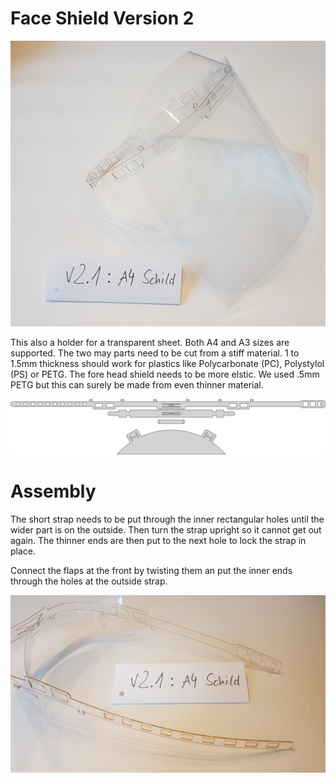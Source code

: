 # Face Shield Version 2

![Shield V2.1](v2.1-a4-shield-complete.jpg)

This also a holder for a transparent sheet. Both A4 and A3 sizes are supported. The two may parts need to be cut from a stiff material. 1 to 1.5mm thickness should work for plastics like Polycarbonate (PC), Polystylol (PS) or PETG. The fore head shield needs to be more elstic. We used .5mm PETG but this can surely be made from even thinner material.

![Cuttingpattern](faceshield-v2.1.svg)


# Assembly

The short strap needs to be put through the inner rectangular holes until the wider part is on the outside. Then turn the strap upright so it cannot get out again. The thinner ends are then put to the next hole to lock the strap in place.

Connect the flaps at the front by twisting them an put the inner ends through the holes at the outside strap.

![Details](v2.1-a4-shield-offen.jpg)
